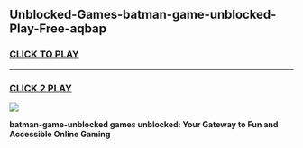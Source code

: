 
## Unblocked-Games-batman-game-unblocked-Play-Free-aqbap
<h3>
<a href="https://premium76.site?title=batman-game-unblocked&ref=21A">CLICK TO PLAY</a></h3>
<hr>

<h3>
<a href="https://premium76.site?title=batman-game-unblocked&ref=21A">CLICK 2 PLAY</a>
  
</h3>

<a href="https://premium76.site?title=batman-game-unblocked&ref=21A"><img src="https://clearcache.store/games.png"></a>


**batman-game-unblocked games unblocked: Your Gateway to Fun and Accessible Online Gaming**

